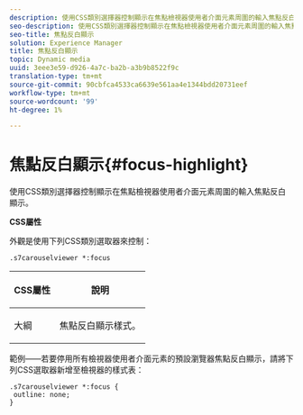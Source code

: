```yaml
---
description: 使用CSS類別選擇器控制顯示在焦點檢視器使用者介面元素周圍的輸入焦點反白顯示。
seo-description: 使用CSS類別選擇器控制顯示在焦點檢視器使用者介面元素周圍的輸入焦點反白顯示。
seo-title: 焦點反白顯示
solution: Experience Manager
title: 焦點反白顯示
topic: Dynamic media
uuid: 3eee3e59-d926-4a7c-ba2b-a3b9b8522f9c
translation-type: tm+mt
source-git-commit: 90cbfca4533ca6639e561aa4e1344bdd20731eef
workflow-type: tm+mt
source-wordcount: '99'
ht-degree: 1%

---
```



# 焦點反白顯示{#focus-highlight}

使用CSS類別選擇器控制顯示在焦點檢視器使用者介面元素周圍的輸入焦點反白顯示。

<!--<a id="section_061E550C1C1D4DB2BD663A898895B38C"></a>-->

**CSS屬性**

外觀是使用下列CSS類別選取器來控制：

```
.s7carouselviewer *:focus
```

<table id="table_94EE3F5BBE4547C0B4943471CEE7EDE4"> 
 <thead> 
  <tr> 
   <th colname="col1" class="entry"> <p> CSS屬性 </p> </th> 
   <th colname="col2" class="entry"> <p>說明 </p> </th> 
  </tr> 
 </thead>
 <tbody> 
  <tr> 
   <td colname="col1"> <p> <span class="codeph"> 大綱  </span> </p> </td> 
   <td colname="col2"> <p>焦點反白顯示樣式。 </p> </td> 
  </tr> 
 </tbody> 
</table>

範例——若要停用所有檢視器使用者介面元素的預設瀏覽器焦點反白顯示，請將下列CSS選取器新增至檢視器的樣式表：

```
.s7carouselviewer *:focus { 
 outline: none; 
}
```

